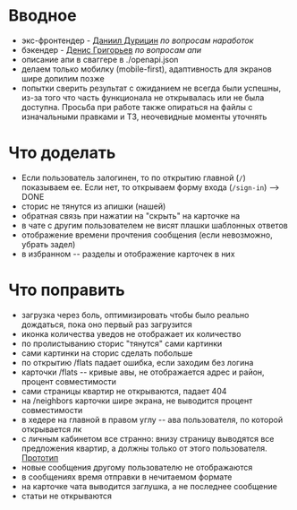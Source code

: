 # Вводное

- экс-фронтендер - [Даниил Дурицин](https://t.me/asmr_web) _по вопросам наработок_
- бэкендер - [Денис Григорьев](https://vk.com/denisgrigoriev04) _по вопросам апи_
- описание апи в сваггере в ./openapi.json
- делаем только мобилку (mobile-first), адаптивность для экранов шире допилим позже
- попытки сверить результат с ожиданием не всегда были успешны, из-за того что часть функционала не открывалась или не была доступна. Просьба при работе также опираться на файлы с изначальными правками и ТЗ, неочевидные моменты уточнять

# Что доделать

- Если пользователь залогинен, то по открытию главной (`/`) показываем ее. Если нет, то открываем форму входа (`/sign-in`) --> DONE
- сторис не тянутся из апишки (нашей)
- обратная связь при нажатии на "скрыть" на карточке на
- в чате с другим пользователем не висят плашки шаблонных ответов
- отображение времени прочтения сообщения (если невозможно, убрать задел)
- в избранном -- разделы и отображение карточек в них

# Что поправить

- загрузка через боль, оптимизировать чтобы было реально дождаться, пока оно первый раз загрузится
- иконка количества уведов не отображает их количество
- по пролистыванию сторис "тянутся" сами картинки
- сами картинки на сторис сделать побольше
- по открытию /flats падает ошибка, если заходим без логина
- карточки /flats -- кривые авы, не отображается адрес и район, процент совместимости
- сами страницы квартир не открываются, падает 404
- на /neighbors карточки шире экрана, не выводится процент совместимости
- в хедере на главной в правом углу -- ава пользователя, по которой открывается лк
- с личным кабинетом все странно: внизу страницу выводятся все предложения квартир, а должны только от этого пользователя. [Прототип](https://disk.yandex.ru/i/BVITqhC56cf2MQ)
- новые сообщения другому пользователю не отображаются
- в сообщениях время отправки в нечитаемом формате
- на карточке чата выводится заглушка, а не последнее сообщение
- статьи не открываются

